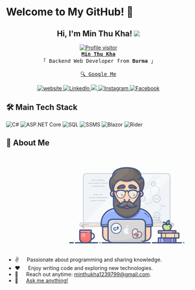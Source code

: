 
# Welcome to My GitHub! 👋

<div align="center">
  <h2>Hi, I'm Min Thu Kha! <img src="https://media.giphy.com/media/hvRJCLFzcasrR4ia7z/giphy.gif" width="28"></h2>
  <a href="https://komarev.com/ghpvc/?username=minthukha-coding">
    <img src="https://komarev.com/ghpvc/?username=minthukha-coding&label=Visitors&color=0e75b6&style=flat" alt="Profile visitor" />
  </a>
</div>

<div align="center">
  <samp>
    <b><a target="_blank" href="https://minthukha-coding.com">Min Thu Kha</a></b>
    <br>「 Backend Web Developer from <b>Burma</b> 」
    <br><br>
    <a href="https://www.google.com/search?q=Min+Thu+Kha">🔍 Google Me</a>
  </samp>
</div>

<p align="center">
  <a href="https://minthukha-coding.com" target="blank">
    <img src="https://img.shields.io/badge/Website-DC143C?style=for-the-badge&logo=medium&logoColor=white" alt="website" />
  </a>
  <a href="https://www.linkedin.com/in/minthukha-coding/" target="_blank">
    <img src="https://img.shields.io/badge/LinkedIn-0077B5?style=for-the-badge&logo=linkedin&logoColor=white" alt="LinkedIn" />
  </a>
  <a href="https://twitter.com/_alsiam" target="_blank">
    <img src="https://img.shields.io/badge/Twitter-1DA1F2?style=for-the-badge&logo=twitter&logoColor=white" />
  </a>
  <a href="https://www.instagram.com/lemon0172022/" target="_blank">
    <img src="https://img.shields.io/badge/Instagram-fe4164?style=for-the-badge&logo=instagram&logoColor=white" alt="Instagram" />
  </a>
  <a href="https://www.facebook.com/minthukha10988/" target="_blank">
    <img src="https://img.shields.io/badge/Facebook-20BEFF?&style=for-the-badge&logo=facebook&logoColor=white" alt="Facebook" />
  </a>
</p>

## 🛠️ Main Tech Stack

![C#](https://img.shields.io/badge/C%23-239120?style=for-the-badge&logo=c-sharp&logoColor=white)
![ASP.NET Core](https://img.shields.io/badge/ASP.NET%20Core-512BD4?style=for-the-badge&logo=dotnet&logoColor=white)
![SQL](https://img.shields.io/badge/SQL-4479A1?style=for-the-badge&logo=sql&logoColor=white)
![SSMS](https://img.shields.io/badge/SSMS-F2C811?style=for-the-badge&logo=microsoft-sql-server&logoColor=black)
![Blazor](https://img.shields.io/badge/Blazor-512BD4?style=for-the-badge&logo=blazor&logoColor=white)
![Rider](https://img.shields.io/badge/Rider-000000?style=for-the-badge&logo=rider&logoColor=white)

## 📖 About Me

<div align="right">
  <img width="350" src="/assets/programmer.gif" alt="Coding gif" />
</div>

- ✌️ &emsp; Passionate about programming and sharing knowledge.
- ❤️ &emsp; Enjoy writing code and exploring new technologies.
- 📧 &emsp; Reach out anytime: [minthukha1239799@gmail.com](mailto:minthukha1239799@gmail.com).
- 💬 &emsp; [Ask me anything!](https://github.com/minthukha-coding/minthukha-coding/issues)
